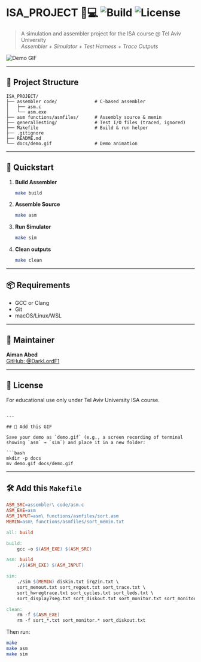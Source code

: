 

# ISA_PROJECT 🔧💻 ![Build](https://img.shields.io/badge/build-passing-brightgreen) ![License](https://img.shields.io/badge/license-Tau--Academic-blue)

> A simulation and assembler project for the ISA course @ Tel Aviv University  
> _Assembler + Simulator + Test Harness + Trace Outputs_

![Demo GIF](./docs/demo.gif)

---

## 📁 Project Structure

```
ISA_PROJECT/
├── assembler code/              # C-based assembler
│   ├── asm.c
│   └── asm.exe
├── asm functions/asmfiles/      # Assembly source & memin
├── generalTesting/              # Test I/O files (traced, ignored)
├── Makefile                     # Build & run helper
├── .gitignore
├── README.md
└── docs/demo.gif                # Demo animation
```

---

## 🚀 Quickstart

1. **Build Assembler**  
   ```bash
   make build
   ```

2. **Assemble Source**  
   ```bash
   make asm
   ```

3. **Run Simulator**  
   ```bash
   make sim
   ```

4. **Clean outputs**  
   ```bash
   make clean
   ```

---

## 📦 Requirements

- GCC or Clang
- Git
- macOS/Linux/WSL

---

## 🙋 Maintainer

**Aiman Abed**  
[GitHub: @DarkLordF1](https://github.com/DarkLordF1)

---

## 🧾 License

For educational use only under Tel Aviv University ISA course.

```

---

## 📂 Add this GIF

Save your demo as `demo.gif` (e.g., a screen recording of terminal showing `asm` → `sim`) and place it in a new folder:

```bash
mkdir -p docs
mv demo.gif docs/demo.gif
```

---

## 🛠 Add this `Makefile`

```makefile
ASM_SRC=assembler\ code/asm.c
ASM_EXE=asm
ASM_INPUT=asm\ functions/asmfiles/sort.asm
MEMIN=asm\ functions/asmfiles/sort_memin.txt

all: build

build:
	gcc -o $(ASM_EXE) $(ASM_SRC)

asm: build
	./$(ASM_EXE) $(ASM_INPUT)

sim:
	./sim $(MEMIN) diskin.txt irq2in.txt \
	sort_memout.txt sort_regout.txt sort_trace.txt \
	sort_hwregtrace.txt sort_cycles.txt sort_leds.txt \
	sort_display7seg.txt sort_diskout.txt sort_monitor.txt sort_monitor.yuv

clean:
	rm -f $(ASM_EXE)
	rm -f sort_*.txt sort_monitor.* sort_diskout.txt
```

Then run:
```bash
make
make asm
make sim
```
